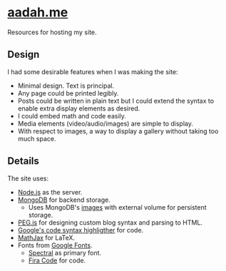 # [aadah.me](https://aadah.me/)

Resources for hosting my site.

## Design

I had some desirable features when I was making the site:

- Minimal design. Text is principal.
- Any page could be printed legibly.
- Posts could be written in plain text but I could extend the syntax to enable extra display elements as desired.
- I could embed math and code easily.
- Media elements (video/audio/images) are simple to display.
- With respect to images, a way to display a gallery without taking too much space.

## Details

The site uses:

- [Node.js](http://nodejs.org/) as the server.
- [MongoDB](https://www.mongodb.com/) for backend storage.
  - Uses MongoDB's [images](https://hub.docker.com/_/mongo/) with external volume for persistent storage.
- [PEG.js](pegjs.org/) for designing custom blog syntax and parsing to HTML.
- [Google's code syntax highligther](https://code.google.com/p/google-code-prettify/) for code.
- [MathJax](http://www.mathjax.org/) for LaTeX.
- Fonts from [Google Fonts](https://fonts.google.com).
	- [Spectral](https://fonts.google.com/specimen/Spectral) as primary font.
	- [Fira Code](https://github.com/tonsky/FiraCode) for code.
